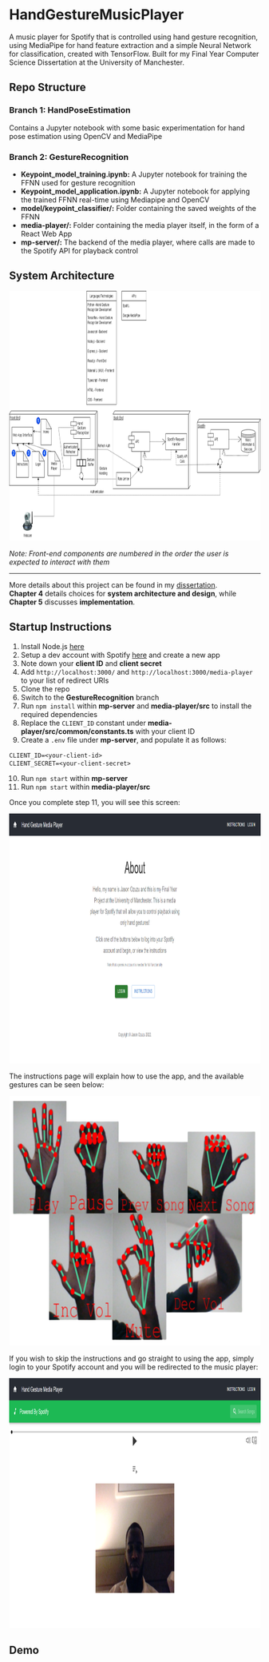 # HandGestureMusicPlayer
A music player for Spotify that is controlled using hand gesture recognition, using MediaPipe for hand feature extraction and a simple Neural Network for classification, created with TensorFlow.
Built for my Final Year Computer Science Dissertation at the University of Manchester.

## Repo Structure

### Branch 1: HandPoseEstimation
Contains a Jupyter notebook with some basic experimentation for hand pose estimation using OpenCV and MediaPipe

### Branch 2: GestureRecognition
- **Keypoint_model_training.ipynb:** A Jupyter notebook for training the FFNN used for gesture recognition
- **Keypoint_model_application.ipynb:** A Jupyter notebook for applying the trained FFNN real-time using Mediapipe and OpenCV
- **model/keypoint_classifier/:** Folder containing the saved weights of the FFNN
- **media-player/:** Folder containing the media player itself, in the form of a React Web App
- **mp-server/:** The backend of the media player, where calls are made to the Spotify API for playback control

## System Architecture

<img src="https://github.com/JayO-1/HandGestureMusicPlayer/blob/main/Disso%20Final%20Design.drawio.png?raw=true" alt="Architecture Diagram" width="1000" height="500">

_Note: Front-end components are numbered in the order the user is expected to interact with them_

---

More details about this project can be found in my [dissertation](https://www.overleaf.com/read/spnxstqsgfzh). <br/>
**Chapter 4** details choices for **system architecture and design**, while **Chapter 5** discusses **implementation**.

## Startup Instructions

1. Install Node.js [here](https://nodejs.org/en/download)
2. Setup a dev account with Spotify [here](https://developer.spotify.com/) and create a new app
3. Note down your **client ID** and **client secret**
4. Add `http://localhost:3000/` and `http://localhost:3000/media-player` to your list of redirect URIs
5. Clone the repo
6. Switch to the **GestureRecognition** branch
7. Run `npm install` within **mp-server** and **media-player/src** to install the required dependencies
8. Replace the `CLIENT_ID` constant under **media-player/src/common/constants.ts** with your client ID
9. Create a `.env` file under **mp-server**, and populate it as follows:
```
CLIENT_ID=<your-client-id>
CLIENT_SECRET=<your-client-secret>
```
10. Run `npm start` within **mp-server**
11. Run `npm start` within **media-player/src**

Once you complete step 11, you will see this screen:

<img src="https://github.com/JayO-1/HandGestureMusicPlayer/blob/main/Disso%20homepage.png?raw=true" alt="Homepage" width="1000" height="500">

The instructions page will explain how to use the app, and the available gestures can be seen below:

<img src="https://github.com/JayO-1/HandGestureMusicPlayer/blob/main/available_hand_gestures-removebg-preview.png?raw=true" alt="Hand Gestures" width="700" height="500">

If you wish to skip the instructions and go straight to using the app, simply login to your Spotify account and
you will be redirected to the music player:

<img src="https://github.com/JayO-1/HandGestureMusicPlayer/blob/main/Disso%20Media%20Player%20Page.png?raw=true" alt="Media Player Page" width="900" height="500">

## Demo
